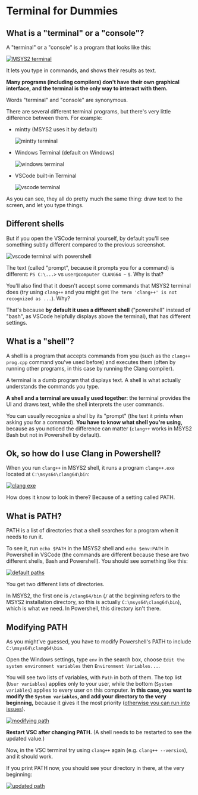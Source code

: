 # Terminal for Dummies

## What is a "terminal" or a "console"?

A "terminal" or a "console" is a program that looks like this:

[![MSYS2 terminal](/tooling/images/terminal.png)](/tooling/images/terminal.png)

It lets you type in commands, and shows their results as text.

**Many programs (including compilers) don't have their own graphical interface, and the terminal is the only way to interact with them.**

Words "terminal" and "console" are synonymous.

There are several different terminal programs, but there's very little difference between them. For example:

* mintty (MSYS2 uses it by default)

  ![mintty terminal](/tooling/images/terminal_mintty.png)

* Windows Terminal (default on Windows)

  ![windows terminal](/tooling/images/terminal_windows.png)

* VSCode built-in Terminal

  ![vscode terminal](/tooling/images/terminal_vscode.png)

As you can see, they all do pretty much the same thing: draw text to the screen, and let you type things.

## Different shells

But if you open the VSCode terminal yourself, by default you'll see something subtly different compared to the previous screenshot.

![vscode terminal with powershell](/tooling/images/terminal_vscode_powershell.png)

The text (called "prompt", because it prompts you for a command) is different: `PS C:\...>` vs `user@computer CLANG64 ~` `$`. Why is that?

You'll also find that it doesn't accept some commands that MSYS2 terminal does (try using `clang++` and you might get `The term 'clang++' is not recognized as ...`). Why?

That's because **by default it uses a different shell** ("powershell" instead of "bash", as VSCode helpfully displays above the terminal), that has different settings.

## What is a "shell"?

A shell is a program that accepts commands from you (such as the `clang++ prog.cpp` command you've used before) and executes them (often by running other programs, in this case by running the Clang compiler).

A terminal is a dumb program that displays text. A shell is what actually understands the commands you type.

**A shell and a terminal are usually used together**: the terminal provides the UI and draws text, while the shell interprets the user commands.

You can usually recognize a shell by its "prompt" (the text it prints when asking you for a command). **You have to know what shell you're using,** because as you noticed the difference can matter (`clang++` works in MSYS2 Bash but not in Powershell by default).

## Ok, so how do I use Clang in Powershell?

When you run `clang++` in MSYS2 shell, it runs a program `clang++.exe` located at `C:\msys64\clang64\bin`:

[![clang exe](/tooling/images/clang_exe.png)](/tooling/images/clang_exe.png)

How does it know to look in there? Because of a setting called PATH.

## What is PATH?

PATH is a list of directories that a shell searches for a program when it needs to run it.

To see it, run `echo $PATH` in the MSYS2 shell and `echo $env:PATH` in Powershell in VSCode (the commands are different because these are two different shells, Bash and Powershell). You should see something like this:

[![default paths](/tooling/images/default_shell_paths.png)](/tooling/images/default_shell_paths.png)

You get two different lists of directories.

In MSYS2, the first one is `/clang64/bin` (`/` at the beginning refers to the MSYS2 installation directory, so this is actually `C:\msys64\clang64\bin`), which is what we need. In Powershell, this directory isn't there.

## Modifying PATH

As you might've guessed, you have to modify Powershell's PATH to include `C:\msys64\clang64\bin`.

Open the Windows settings, type `env` in the search box, choose `Edit the system environment variables` then `Environment Variables...`.

You will see two lists of variables, with `Path` in both of them. The top list (`User variables`) applies only to your user, while the bottom (`System variables`) applies to every user on this computer. **In this case, you want to modify the `System variables`, and add your directory to the very beginning,** because it gives it the most priority ([otherwise you can run into issues](/tooling/articles/debugging_dll_issues.md)).

[![modifying path](/tooling/images/modifying_path.png)](/tooling/images/modifying_path.png)

**Restart VSC after changing PATH.** (A shell needs to be restarted to see the updated value.)

Now, in the VSC terminal try using `clang++` again (e.g. `clang++ --version`), and it should work.

If you print PATH now, you should see your directory in there, at the very beginning:

[![updated path](/tooling/images/updated_path.png)](/tooling/images/updated_path.png)
